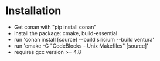 # Installation
* Get conan with "pip install conan"
* install the package: cmake, build-essential
* run 'conan install [source] --build silicium --build ventura'
* run 'cmake -G "CodeBlocks - Unix Makefiles" [source]'
* requires gcc version >= 4.8
